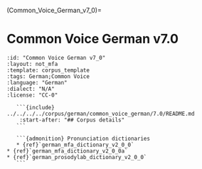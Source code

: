 
(Common_Voice_German_v7_0)=
# Common Voice German v7.0

``````{corpus} Common Voice German v7.0
:id: "Common Voice German v7_0"
:layout: not_mfa
:template: corpus_template
:tags: German;Common Voice
:language: "German"
:dialect: "N/A"
:license: "CC-0"

   ```{include} ../../../../corpus/german/common_voice_german/7.0/README.md
    :start-after: "## Corpus details"
   ```

   ```{admonition} Pronunciation dictionaries
   * {ref}`german_mfa_dictionary_v2_0_0`
* {ref}`german_mfa_dictionary_v2_0_0a`
* {ref}`german_prosodylab_dictionary_v2_0_0`
   ```
``````
